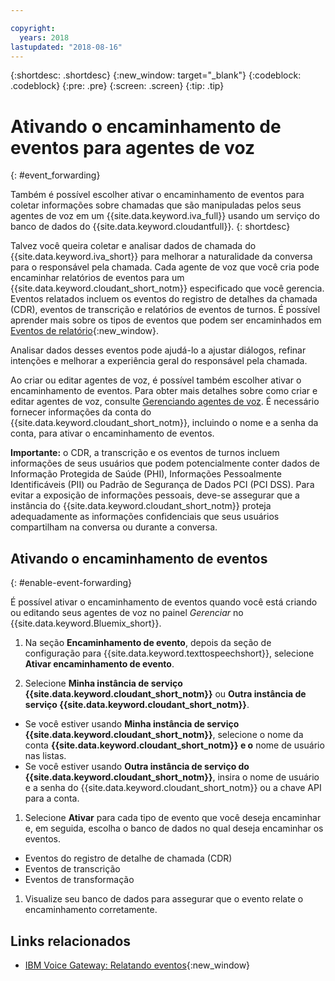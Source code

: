 ```yaml
---

copyright:
  years: 2018
lastupdated: "2018-08-16"
---
```


{:shortdesc: .shortdesc}
{:new_window: target="_blank"}
{:codeblock: .codeblock}
{:pre: .pre}
{:screen: .screen}
{:tip: .tip}


# Ativando o encaminhamento de eventos para agentes de voz
{: #event_forwarding}

Também é possível escolher ativar o encaminhamento de eventos para coletar informações sobre chamadas que são manipuladas
pelos seus agentes de voz em um {{site.data.keyword.iva_full}} usando um serviço do banco de dados do {{site.data.keyword.cloudantfull}}.
{: shortdesc}

Talvez você queira coletar e analisar dados de chamada do {{site.data.keyword.iva_short}} para melhorar a naturalidade da conversa para o responsável pela chamada. Cada agente de voz que você cria pode encaminhar relatórios de eventos para um {{site.data.keyword.cloudant_short_notm}} especificado que você gerencia. Eventos relatados incluem os eventos do registro de detalhes da chamada (CDR), eventos de transcrição e relatórios de eventos de turnos. É possível aprender mais sobre os tipos de eventos que podem ser encaminhados em
[Eventos de relatório](https://www.ibm.com/support/knowledgecenter/SS4U29/reporting.html){:new_window}.

Analisar dados desses eventos pode ajudá-lo a ajustar diálogos, refinar intenções e melhorar a experiência geral do responsável pela chamada.

Ao criar ou editar agentes de voz, é possível também escolher ativar o encaminhamento de eventos. Para obter mais detalhes sobre como criar e editar agentes de voz, consulte [Gerenciando agentes de voz](managing.html). É necessário fornecer informações da conta do {{site.data.keyword.cloudant_short_notm}}, incluindo o nome e a senha da conta, para ativar o encaminhamento de eventos.

**Importante:** o CDR, a transcrição e os eventos de turnos incluem informações de seus usuários que podem potencialmente conter dados de Informação Protegida de Saúde (PHI), Informações Pessoalmente Identificáveis (PII) ou Padrão de Segurança de Dados PCI (PCI DSS). Para evitar a exposição de informações pessoais, deve-se assegurar que a instância do {{site.data.keyword.cloudant_short_notm}} proteja adequadamente as informações confidenciais que seus usuários compartilham na conversa ou durante a conversa.


## Ativando o encaminhamento de eventos
{: #enable-event-forwarding}

É possível ativar o encaminhamento de eventos quando você está criando ou editando seus agentes de voz no painel _Gerenciar_ no {{site.data.keyword.Bluemix_short}}.

1. Na seção **Encaminhamento de evento**, depois da seção de configuração para {{site.data.keyword.texttospeechshort}}, selecione **Ativar encaminhamento de evento**.

1. Selecione **Minha instância de serviço {{site.data.keyword.cloudant_short_notm}}** ou **Outra instância de serviço {{site.data.keyword.cloudant_short_notm}}**.
  * Se você estiver usando **Minha instância de serviço {{site.data.keyword.cloudant_short_notm}}**, selecione o nome da conta **{{site.data.keyword.cloudant_short_notm}} e o** nome de usuário nas listas.
  * Se você estiver usando **Outra instância de serviço do {{site.data.keyword.cloudant_short_notm}}**, insira o nome de usuário e a senha do {{site.data.keyword.cloudant_short_notm}} ou a chave API para a conta.

1. Selecione **Ativar** para cada tipo de evento que você deseja encaminhar e, em seguida, escolha o banco de dados no qual deseja encaminhar os eventos.
  * Eventos do registro de detalhe de chamada (CDR)
  * Eventos de transcrição
  * Eventos de transformação

1. Visualize seu banco de dados para assegurar que o evento relate o encaminhamento corretamente.

## Links relacionados
* [IBM Voice Gateway: Relatando eventos](https://www.ibm.com/support/knowledgecenter/SS4U29/reporting.html){:new_window}
